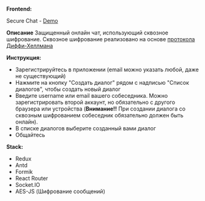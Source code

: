 **Frontend:**

Secure Chat - [Demo](https://secure-chat0.herokuapp.com)

**Описание**
Защищенный онлайн чат, использующий сквозное шифрование. Сквозное шифрование реализовано на основе
[протокола Диффи-Хеллмана](https://ru.wikipedia.org/wiki/%D0%9F%D1%80%D0%BE%D1%82%D0%BE%D0%BA%D0%BE%D0%BB_%D0%94%D0%B8%D1%84%D1%84%D0%B8_%E2%80%94_%D0%A5%D0%B5%D0%BB%D0%BB%D0%BC%D0%B0%D0%BD%D0%B0)

**Инструкция:**

* Зарегистрируйтесь в приложении (email можно указать любой, даже не существующий)
* Нажмите на кнопку "Создать диалог" рядом с надписью "Список диалогов", чтобы создать новый диалог
* Введите username или email вашего собеседника. Можно зарегистрировать второй аккаунт, но обязательно с другого браузера или устройства (**Внимание!!** При создании диалога со сквозным шифрованием собеседник обязательно должен быть онлайн). 
* В списке диалогов выберите созданный вами диалог
* Общайтесь 

**Stack:**

* Redux
* Antd
* Formik
* React Router
* Socket.IO
* AES-JS (Шифрование сообщений)

